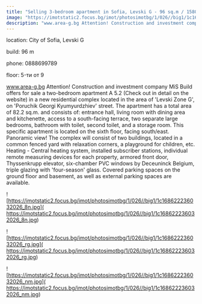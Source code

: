 ```yaml
---
title: "Selling 3-bedroom apartment in Sofia, Levski G - 96 sq.m / 158000 EUR :: imot.bg Advertisement"
image: "https://imotstatic2.focus.bg/imot/photosimotbg/1/026//big1/1c168622236032026_xz.jpg"
description: "www.area-g.bg Attention! Construction and investment company MiS Build offers for sale a two-bedroom apartment A 5.2 (Check out in detail on the website) in a new residential complex located in the area of 'Levski Zone G', on 'Poruchik Georgi Kyumyurdzhiev' street. The apartment has a total area of 82.2 sq.m. and consists of: entrance hall, living room with dining area and kitchenette, access to a south-facing terrace, two separate large bedrooms, bathroom with toilet, second toilet, and a storage room. This specific apartment is located on the sixth floor, facing south/east. Panoramic view! The complex will consist of two buildings, located in a common fenced yard with relaxation corners, a playground for children, etc. Heating - Central heating system, installed subscriber stations, individual remote measuring devices for each property, armored front door, Thyssenkrupp elevator, six-chamber PVC windows by Deceuninck Belgium, triple glazing with 'four-season' glass. Covered parking spaces on the ground floor and basement, as well as external parking spaces are available."
---
```


location: City of Sofia, Levski G

build: 96 m

phone: 0888699789

floor: 5-ти от 9

www.area-g.bg Attention! Construction and investment company MiS Build offers for sale a two-bedroom apartment A 5.2 (Check out in detail on the website) in a new residential complex located in the area of 'Levski Zone G', on 'Poruchik Georgi Kyumyurdzhiev' street. The apartment has a total area of 82.2 sq.m. and consists of: entrance hall, living room with dining area and kitchenette, access to a south-facing terrace, two separate large bedrooms, bathroom with toilet, second toilet, and a storage room. This specific apartment is located on the sixth floor, facing south/east. Panoramic view! The complex will consist of two buildings, located in a common fenced yard with relaxation corners, a playground for children, etc. Heating - Central heating system, installed subscriber stations, individual remote measuring devices for each property, armored front door, Thyssenkrupp elevator, six-chamber PVC windows by Deceuninck Belgium, triple glazing with 'four-season' glass. Covered parking spaces on the ground floor and basement, as well as external parking spaces are available.


![https://imotstatic2.focus.bg/imot/photosimotbg/1/026//big1/1c168622236032026_8n.jpg]( https://imotstatic2.focus.bg/imot/photosimotbg/1/026//big1/1c168622236032026_8n.jpg)


![https://imotstatic2.focus.bg/imot/photosimotbg/1/026//big1/1c168622236032026_rg.jpg]( https://imotstatic2.focus.bg/imot/photosimotbg/1/026//big1/1c168622236032026_rg.jpg)


![https://imotstatic2.focus.bg/imot/photosimotbg/1/026//big1/1c168622236032026_nm.jpg]( https://imotstatic2.focus.bg/imot/photosimotbg/1/026//big1/1c168622236032026_nm.jpg)


